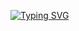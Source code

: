 <a href="https://git.io/typing-svg"><img src="https://readme-typing-svg.demolab.com?font=Pacifico&size=29&pause=10000&color=7A1DF7&width=435&lines=Hola+me+llamo+Valentina" alt="Typing SVG" /></a>
